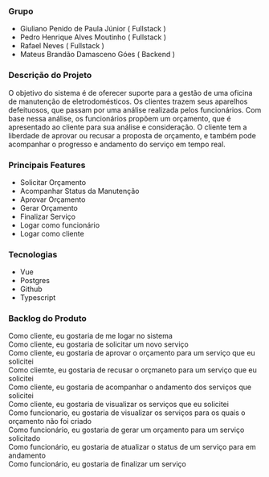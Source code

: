 ### Grupo
- Giuliano Penido de Paula Júnior ( Fullstack )
- Pedro Henrique Alves Moutinho ( Fullstack )
- Rafael Neves ( Fullstack )
- Mateus Brandão Damasceno Góes ( Backend )

### Descrição do Projeto
O objetivo do sistema é de oferecer suporte para a gestão de uma oficina de manutenção de eletrodomésticos. Os clientes trazem seus aparelhos defeituosos, que passam por uma análise realizada pelos funcionários. Com base nessa análise, os funcionários propõem um orçamento, que é apresentado ao cliente para sua análise e consideração. O cliente tem a liberdade de aprovar ou recusar a proposta de orçamento, e também pode acompanhar o progresso e andamento do serviço em tempo real.

### Principais Features
- Solicitar Orçamento
- Acompanhar Status da Manutenção
- Aprovar Orçamento
- Gerar Orçamento
- Finalizar Serviço
- Logar como funcionário
- Logar como cliente

### Tecnologias
- Vue
- Postgres
- Github
- Typescript

### Backlog do Produto
Como cliente, eu gostaria de me logar no sistema<br>
Como cliente, eu gostaria de solicitar um novo serviço<br>
Como cliente, eu gostaria de aprovar o orçamento para um serviço que eu solicitei<br>
Como cliemte, eu gostaria de recusar o orçmaneto para um serviço que eu solicitei<br>
Como cliente, eu gostaria de acompanhar o andamento dos serviços que solicitei<br>
Como cliente, eu gostaria de visualizar os serviços que eu solicitei<br>
Como funcionario, eu gostaria de visualizar os serviços para os quais o orçamento não foi criado<br>
Como funcionário, eu gostaria de gerar um orçamento para um serviço solicitado<br>
Como funcionário, eu gostaria de atualizar o status de um serviço para em andamento<br>
Como funcionário, eu gostaria de finalizar um serviço<br>
